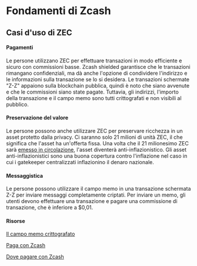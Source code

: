 # Fondamenti di Zcash

## Casi d'uso di ZEC

#### Pagamenti

Le persone utilizzano ZEC per effettuare transazioni in modo efficiente e sicuro con commissioni basse. Zcash shielded garantisce che le transazioni rimangano confidenziali, ma dà anche l'opzione di condividere l'indirizzo e le informazioni sulla transazione se lo si desidera. Le transazioni schermate "Z-Z" appaiono sulla blockchain pubblica, quindi è noto che siano avvenute e che le commissioni siano state pagate. Tuttavia, gli indirizzi, l'importo della transazione e il campo memo sono tutti crittografati e non visibili al pubblico.

#### Preservazione del valore

Le persone possono anche utilizzare ZEC per preservare ricchezza in un asset protetto dalla privacy. Ci saranno solo 21 milioni di unità ZEC, il che significa che l'asset ha un'offerta fissa. Una volta che il 21 milionesimo ZEC sarà [emesso in circolazione](https://z.cash/mining-zcash/),  l'asset diventerà anti-inflazionistico. Gli asset anti-inflazionistici sono una buona copertura contro l'inflazione nel caso in cui i gatekeeper centralizzati inflazionino il denaro nazionale.

#### Messaggistica

Le persone possono utilizzare il campo memo in una transazione schermata Z-Z per inviare messaggi completamente criptati. Per inviare un memo, gli utenti devono effettuare una transazione e pagare una commissione di transazione, che è inferiore a $0,01.

#### Risorse

[Il campo memo crittografato](https://electriccoin.co/blog/encrypted-memo-field/)

[Paga con Zcash](https://z.cash/pay-with-zcash/)

[Dove pagare con Zcash](https://paywithz.cash/)
